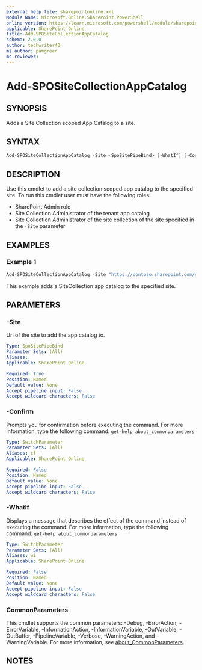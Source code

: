 ```yaml
---
external help file: sharepointonline.xml
Module Name: Microsoft.Online.SharePoint.PowerShell
online version: https://learn.microsoft.com/powershell/module/sharepoint-online/add-spositecollectionappcatalog
applicable: SharePoint Online
title: Add-SPOSiteCollectionAppCatalog
schema: 2.0.0
author: techwriter40
ms.author: pamgreen
ms.reviewer:
---
```


# Add-SPOSiteCollectionAppCatalog

## SYNOPSIS

Adds a Site Collection scoped App Catalog to a site.

## SYNTAX

```powershell
Add-SPOSiteCollectionAppCatalog -Site <SpoSitePipeBind> [-WhatIf] [-Confirm] [<CommonParameters>]
```

## DESCRIPTION

Use this cmdlet to add a site collection scoped app catalog to the specified site. To run this cmdlet user must have the following roles:
* SharePoint Admin role
* Site Collection Administrator of the tenant app catalog
* Site Collection Administrator of the site collection of the site specified in the `-Site` parameter

## EXAMPLES

### Example 1

```powershell
Add-SPOSiteCollectionAppCatalog -Site "https://contoso.sharepoint.com/sites/FinanceTeamsite"
```

This example adds a SiteCollection app catalog to the specified site.

## PARAMETERS

### -Site

Url of the site to add the app catalog to.

```yaml
Type: SpoSitePipeBind
Parameter Sets: (All)
Aliases:
Applicable: SharePoint Online

Required: True
Position: Named
Default value: None
Accept pipeline input: False
Accept wildcard characters: False
```

### -Confirm

Prompts you for confirmation before executing the command.
For more information, type the following command: `get-help about_commonparameters`

```yaml
Type: SwitchParameter
Parameter Sets: (All)
Aliases: cf
Applicable: SharePoint Online

Required: False
Position: Named
Default value: None
Accept pipeline input: False
Accept wildcard characters: False
```

### -WhatIf

Displays a message that describes the effect of the command instead of executing the command.
For more information, type the following command: `get-help about_commonparameters`

```yaml
Type: SwitchParameter
Parameter Sets: (All)
Aliases: wi
Applicable: SharePoint Online

Required: False
Position: Named
Default value: None
Accept pipeline input: False
Accept wildcard characters: False
```

### CommonParameters

This cmdlet supports the common parameters: -Debug, -ErrorAction, -ErrorVariable, -InformationAction, -InformationVariable, -OutVariable, -OutBuffer, -PipelineVariable, -Verbose, -WarningAction, and -WarningVariable. For more information, see [about_CommonParameters](https://go.microsoft.com/fwlink/p/?LinkID=113216).

## NOTES
